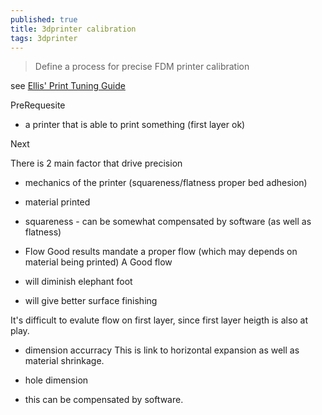 ```yaml
---
published: true
title: 3dprinter calibration
tags: 3dprinter
---
```

> Define a process for precise FDM printer calibration

see [Ellis' Print Tuning Guide](https://ellis3dp.com/Print-Tuning-Guide/)

PreRequesite
- a printer that is able to print something (first layer ok)

Next

There is 2 main factor that drive precision
- mechanics of the printer (squareness/flatness proper bed adhesion)
- material printed

- squareness - can be somewhat compensated by software (as well as flatness)

- Flow
Good results mandate a proper flow (which may depends on material being printed)
A Good flow
- will diminish elephant foot
- will give better surface finishing

It's difficult to evalute flow on first layer, since first layer heigth is also at play.

- dimension accurracy
This is link to horizontal expansion as well as material shrinkage.

- hole dimension
- this can be compensated by software.
